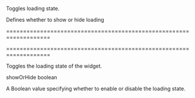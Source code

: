 <!--**
/*-------------------------------------------
    Auto-generated file. Do not modify.
-------------------------------------------

**-->
<!--d-->
Toggles loading state.
<!--/d-->
<!--p1d-->Defines whether to show or hide loading<!--/p1d-->
===================================================================
<!--hidden--><!--/hidden-->
===================================================================

<!--shortDescription-->
Toggles the loading state of the widget.
<!--/shortDescription-->

<!--paramName1-->showOrHide<!--/paramName1-->
<!--paramType1-->boolean<!--/paramType1-->
<!--paramDescription1-->
A Boolean value specifying whether to enable or disable the loading state.
<!--/paramDescription1-->

<!--fullDescription-->

<!--/fullDescription-->